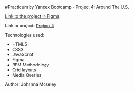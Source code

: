 #Practicum by Yandex Bootcamp - Project 4: Around The U.S.



[Link to the project in Figma](https://www.figma.com/file/xM9rNsdK4iNcFJmDZho3Aw/Sprint-3%3A-From-Portland-to-Portland-%2F-desktop-%2B-mobile?node-id=500%3A0)


Link to project: [Project 4](https://jmmoseley.github.io/web_project_4/.)

Technologies used:
* HTML5
* CSS3 
* JavaScript
* Figma
* BEM Methodology
* Grid layouts
* Media Queries


Author: Johanna Moseley